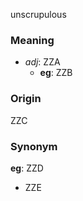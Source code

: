 unscrupulous
### Meaning
+ _adj_: ZZA
    + __eg__: ZZB

### Origin

ZZC

### Synonym

__eg__: ZZD

+ ZZE


